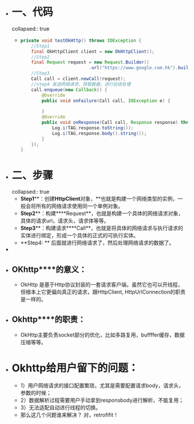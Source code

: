 - # 一、代码
  collapsed:: true
	- ```java
	  private void testOkHttp() throws IOException {
	      //Step1
	      final OkHttpClient client = new OkHttpClient();
	      //Step2
	      final Request request = new Request.Builder()
	      						.url("https://www.google.com.hk").build();
	      //Step3
	      Call call = client.newCall(request);
	      //step4 发送网络请求，获取数据，进行后续处理
	      call.enqueue(new Callback() {
	          @Override
	          public void onFailure(Call call, IOException e) {
	            
	          }
	          @Override
	          public void onResponse(Call call, Response response) throws IOException {
	              Log.i(TAG,response.toString());
	              Log.i(TAG,response.body().string());
	          }
	      });
	  }
	  ```
- # 二、步骤
  collapsed:: true
	- **Step1****：创建****HttpClient****对象，**也就是构建一个网络类型的实例，一般会将所有的网络请求使用同一个单例对象。
	- **Step2****：构建****Request**，也就是构建一个具体的网络请求对象，具体的请求url，请求头，请求体等等。
	- **Step3****：构建请求****Call**，也就是将具体的网络请求与执行请求的实体进行绑定，形成一个具体的正式的可执行实体。
	- **Step4: ** 后面就进行网络请求了，然后处理网络请求的数据了。
-
- ## **OKhttp****的意义**：
	- OkHttp 是基于Http协议封装的一套请求客户端，虽然它也可以开线程，但根本上它更偏向真正的请求，跟HttpClient, HttpUrlConnection的职责是一样的。
- ## **Okhttp****的职责：**
	- OkHttp主要负责socket部分的优化，比如多路复用，buffffer缓存，数据压缩等等。
- # Okhttp给用户留下的问题：
	- 1）用户网络请求的接口配置繁琐，尤其是需要配置请求body，请求头，参数的时候；
	- 2）数据解析过程需要用户手动拿到responsbody进行解析，不能复用；
	- 3）无法适配自动进行线程的切换。
	- 那么这几个问题谁来解决？ 对，retrofifit！